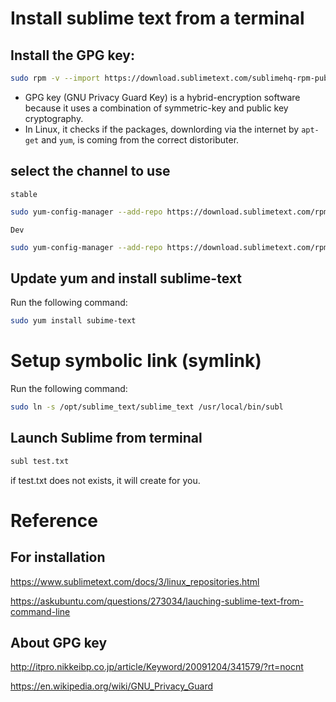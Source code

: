 # Install sublime text from a terminal 

## Install the GPG key: 
```sh
sudo rpm -v --import https://download.sublimetext.com/sublimehq-rpm-pub.gpg
```
- GPG key (GNU Privacy Guard Key) is a hybrid-encryption software because it uses a combination of symmetric-key and public key cryptography. 
- In Linux, it checks if the packages, downlording via the internet by `apt-get` and `yum`, is coming from the correct distoributer.  
## select the channel to use 
`stable` 

```sh
sudo yum-config-manager --add-repo https://download.sublimetext.com/rpm/stable/x86_64/sublime-text.repo
```

`Dev` 
```sh
sudo yum-config-manager --add-repo https://download.sublimetext.com/rpm/dev/x86_64/sublime-text.repo
```
## Update yum and install sublime-text 
Run the following command:
```sh
sudo yum install subime-text
```

# Setup symbolic link (symlink) 
Run the following command:
```sh
sudo ln -s /opt/sublime_text/sublime_text /usr/local/bin/subl
```
## Launch Sublime from terminal 
```sh
subl test.txt 
```
if test.txt does not exists, it will create for you.




# Reference
## For installation 
https://www.sublimetext.com/docs/3/linux_repositories.html

https://askubuntu.com/questions/273034/lauching-sublime-text-from-command-line

## About GPG key 
http://itpro.nikkeibp.co.jp/article/Keyword/20091204/341579/?rt=nocnt

https://en.wikipedia.org/wiki/GNU_Privacy_Guard


